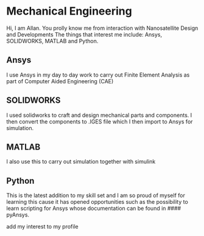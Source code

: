 # Mechanical Engineering
Hi, I am Allan. You prolly know me from interaction with Nanosatellite Design and Developments
The things that interest me include: Ansys, SOLIDWORKS, MATLAB and Python.

## Ansys
I use Ansys in my day to day work to carry out Finite Element Analysis as part of Computer Aided Engineering (CAE)

## SOLIDWORKS
I used solidworks to craft and design mechanical parts and components. I then convert the components to .IGES file which I then import to Ansys for simulation.

## MATLAB
I also use this to carry out simulation together with simulink

## Python
This is the latest addition to my skill set and I am so proud of myself for learning this cause it has opened opportunities such as the possibility to learn scripting for Ansys whose documentation can be found in #### pyAnsys.

add my interest to my profile
